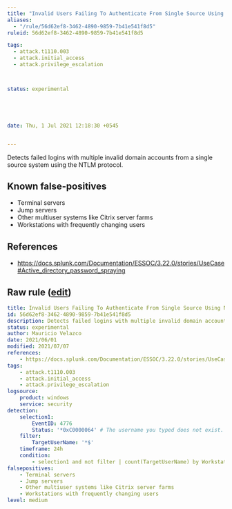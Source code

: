 ```yaml
---
title: "Invalid Users Failing To Authenticate From Single Source Using NTLM"
aliases:
  - "/rule/56d62ef8-3462-4890-9859-7b41e541f8d5"
ruleid: 56d62ef8-3462-4890-9859-7b41e541f8d5

tags:
  - attack.t1110.003
  - attack.initial_access
  - attack.privilege_escalation



status: experimental





date: Thu, 1 Jul 2021 12:18:30 +0545


---
```


Detects failed logins with multiple invalid domain accounts from a single source system using the NTLM protocol.

<!--more-->


## Known false-positives

* Terminal servers
* Jump servers
* Other multiuser systems like Citrix server farms
* Workstations with frequently changing users



## References

* https://docs.splunk.com/Documentation/ESSOC/3.22.0/stories/UseCase#Active_directory_password_spraying


## Raw rule ([edit](https://github.com/SigmaHQ/sigma/edit/master/rules/windows/builtin/security/win_susp_failed_logons_single_source_ntlm2.yml))
```yaml
title: Invalid Users Failing To Authenticate From Single Source Using NTLM
id: 56d62ef8-3462-4890-9859-7b41e541f8d5
description: Detects failed logins with multiple invalid domain accounts from a single source system using the NTLM protocol.
status: experimental
author: Mauricio Velazco
date: 2021/06/01
modified: 2021/07/07
references:
    - https://docs.splunk.com/Documentation/ESSOC/3.22.0/stories/UseCase#Active_directory_password_spraying
tags:
    - attack.t1110.003
    - attack.initial_access
    - attack.privilege_escalation
logsource:
    product: windows
    service: security
detection:
    selection1:
        EventID: 4776
        Status: '*0xC0000064' # The username you typed does not exist. Bad username.
    filter:
        TargetUserName: '*$'
    timeframe: 24h
    condition:
        - selection1 and not filter | count(TargetUserName) by Workstation > 10
falsepositives:
    - Terminal servers
    - Jump servers
    - Other multiuser systems like Citrix server farms
    - Workstations with frequently changing users
level: medium

```
